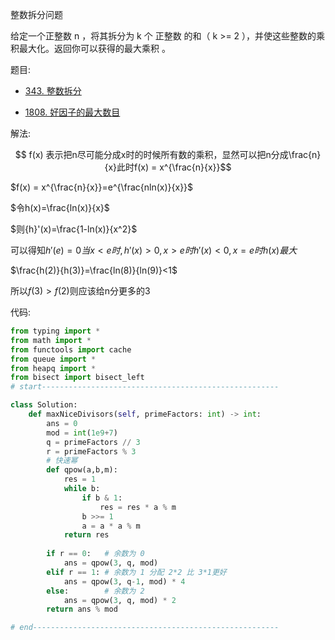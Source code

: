 整数拆分问题<br/>

给定一个正整数 n ，将其拆分为 k 个 正整数 的和（ k >= 2 ），并使这些整数的乘积最大化。返回你可以获得的最大乘积 。

题目: 
- [343. 整数拆分](https://leetcode.cn/problems/integer-break/description/)

- [1808. 好因子的最大数目](https://leetcode.cn/problems/maximize-number-of-nice-divisors/description/)

解法:

$$
f(x) 表示把n尽可能分成x时的时候所有数的乘积，显然可以把n分成\frac{n}{x}此时f(x) = x^{\frac{n}{x}}$$

$f(x) = x^{\frac{n}{x}}=e^{\frac{nln(x)}{x}}$

$令h(x)=\frac{ln(x)}{x}$

$则{h}'(x)=\frac{1-ln(x)}{x^2}$

可以得知${h}'(e)=0当x < e时,{h}'(x) > 0, x > e 时 {h}'(x) < 0,x = e时h(x) 最大$

$\frac{h(2)}{h(3)}=\frac{ln(8)}{ln(9)}<1$

所以$f(3)>f(2)$则应该给n分更多的3

代码:

```python
from typing import *
from math import *
from functools import cache
from queue import *
from heapq import *
from bisect import bisect_left
# start-----------------------------------------------------

class Solution:
    def maxNiceDivisors(self, primeFactors: int) -> int:
        ans = 0
        mod = int(1e9+7)
        q = primeFactors // 3
        r = primeFactors % 3
        # 快速幂
        def qpow(a,b,m):
            res = 1
            while b:
                if b & 1:
                    res = res * a % m
                b >>= 1
                a = a * a % m
            return res
       
        if r == 0:   # 余数为 0 
            ans = qpow(3, q, mod)
        elif r == 1: # 余数为 1 分配 2*2 比 3*1更好
            ans = qpow(3, q-1, mod) * 4
        else:        # 余数为 2 
            ans = qpow(3, q, mod) * 2
        return ans % mod

# end-------------------------------------------------------

```



